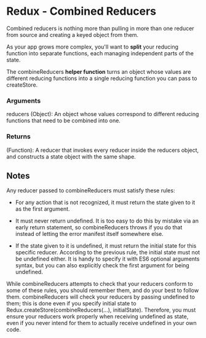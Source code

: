 # Redux - Combined Reducers
Combined reducers is nothing more than pulling in more than one reducer from source and creating a keyed object from them.

As your app grows more complex, you'll want to **split** your reducing function into separate functions, each managing independent parts of the state.

The combineReducers **helper function** turns an object whose values are different reducing functions into a single reducing function you can pass to createStore.

### Arguments
reducers (Object): An object whose values correspond to different reducing functions that need to be combined into one.

### Returns
(Function): A reducer that invokes every reducer inside the reducers object, and constructs a state object with the same shape.


## Notes

Any reducer passed to combineReducers must satisfy these rules:

* For any action that is not recognized, it must return the state given to it as the first argument.

* It must never return undefined. It is too easy to do this by mistake via an early return statement, so combineReducers throws if you do that instead of letting the error manifest itself somewhere else.

* If the state given to it is undefined, it must return the initial state for this specific reducer. According to the previous rule, the initial state must not be undefined either. It is handy to specify it with ES6 optional arguments syntax, but you can also explicitly check the first argument for being undefined.


While combineReducers attempts to check that your reducers conform to some of these rules, you should remember them, and do your best to follow them. combineReducers will check your reducers by passing undefined to them; this is done even if you specify initial state to Redux.createStore(combineReducers(...), initialState). Therefore, you must ensure your reducers work properly when receiving undefined as state, even if you never intend for them to actually receive undefined in your own code.